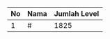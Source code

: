 | No | Nama            | Jumlah Level |
|----|-----------------|--------------|
| 1  | #    |    1825        |
